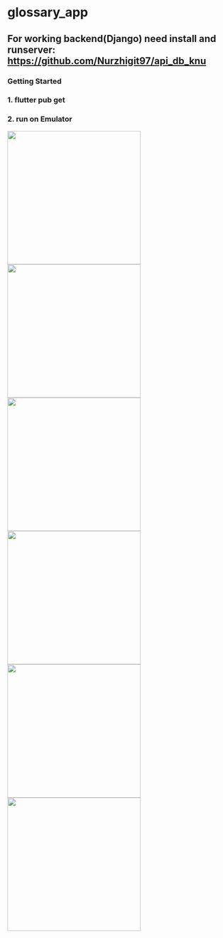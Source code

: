 # glossary_app

## For working backend(Django) need install and runserver: https://github.com/Nurzhigit97/api_db_knu 

### Getting Started 

### 1. flutter pub get
### 2. run on Emulator
<div>
  <img src="https://user-images.githubusercontent.com/106031957/213181468-0464f8c1-354c-4797-8b24-35e6d62dfcc3.png" width="300">
  <img src="https://user-images.githubusercontent.com/106031957/213181510-1fa54350-a9b1-47ea-ae20-cb22522cd49d.png" width="300">
  <img src="https://user-images.githubusercontent.com/106031957/213181408-8959d8c5-daea-4a83-a0d8-acf858a87c6a.png" width="300">
  <img src="https://user-images.githubusercontent.com/106031957/213181577-1245b01e-6456-4f1d-86c2-4db0157e7668.png" width="300">
  <img src="https://user-images.githubusercontent.com/106031957/213184655-4a5d05d3-ee5b-4e00-8c85-78a9fe48cbf1.jpg" width="300">
  <img src="https://user-images.githubusercontent.com/106031957/213181872-6466aaf3-1fa1-4047-a699-42e3d8d057d8.jpg" width="300">
</div>
